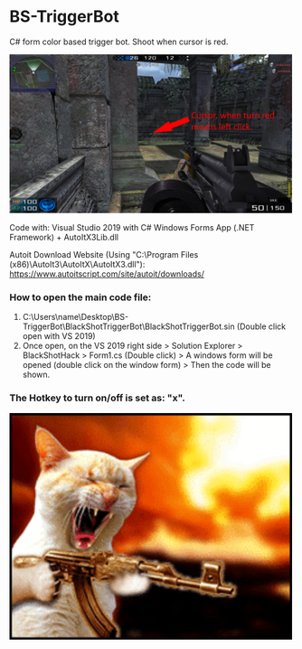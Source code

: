 # BS-TriggerBot
 C# form color based trigger bot. Shoot when cursor is red.

<img src="github_images/CursorDemo1.jpg" width="500">

Code with: Visual Studio 2019 with C# Windows Forms App (.NET Framework) + AutoItX3Lib.dll 

Autoit Download Website (Using "C:\Program Files (x86)\AutoIt3\AutoItX\AutoItX3.dll"): https://www.autoitscript.com/site/autoit/downloads/

### How to open the main code file: 
1) C:\Users\name\Desktop\BS-TriggerBot\BlackShotTriggerBot\BlackShotTriggerBot.sin (Double click open with VS 2019)
2) Once open, on the VS 2019 right side > Solution Explorer > BlackShotHack > Form1.cs (Double click) > A windows form will be opened (double click on the window form) > Then the code will be shown.

### The Hotkey to turn on/off is set as: "x".

<img src="github_images/catGun.gif" width="500">
